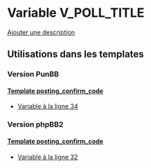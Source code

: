 # Variable V_POLL_TITLE
[Ajouter une description](https://fa-tvars.appspot.com/var/V_POLL_TITLE)

## Utilisations dans les templates

### Version PunBB

#### [Template posting_confirm_code](punbb/posting_confirm_code.md)
* [Variable &agrave; la ligne 34](../punbb/posting_confirm_code.tpl#L34)

### Version phpBB2

#### [Template posting_confirm_code](subsilver/posting_confirm_code.md)
* [Variable &agrave; la ligne 32](../subsilver/posting_confirm_code.tpl#L32)